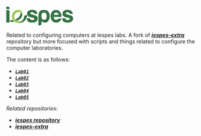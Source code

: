 [iespes]: https://www.iespes.com.br "Instituto Esperança de Ensino Superior"
[**_iespes repository_**]: https://github.com/dreisss/iespes "To store and organize projects and things made while I was studying at Iespes."
[**_iespes-extra_**]: https://github.com/dreisss/iespes-extra "Complementar repository to Iespes repository."

[<img height="50px" src="https://raw.githubusercontent.com/dreisss/iespes-extra/main/design/logos/logo.svg" />][iespes]

Related to configuring computers at Iespes labs. A fork of [**_iespes-extra_**]
repository but more focused with scripts and things related to configure the
computer laboratories.

The content is as follows:

- [**_`Lab01`_**](./src/lab01)
- [**_`Lab02`_**](./src/lab02)
- [**_`Lab03`_**](./src/lab03)
- [**_`Lab04`_**](./src/lab04)
- [**_`Lab05`_**](./src/lab05)

_Related repositories_:

- [**_iespes repository_**]
- [**_iespes-extra_**]
